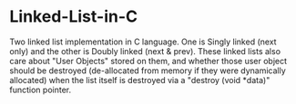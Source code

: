 # Linked-List-in-C
Two linked list implementation in C language. One is Singly linked (next only) and the other is Doubly linked (next & prev). These linked lists also care about "User Objects" stored on them, and whether those user object should be destroyed (de-allocated from memory if they were dynamically allocated) when the list itself is destroyed via a "destroy (void *data)" function pointer.

